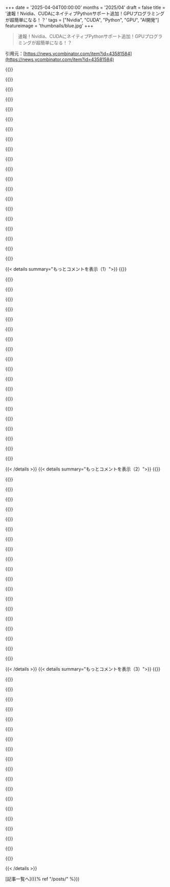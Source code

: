 +++
date = '2025-04-04T00:00:00'
months = '2025/04'
draft = false
title = '速報！Nvidia、CUDAにネイティブPythonサポート追加！GPUプログラミングが超簡単になる！？'
tags = ["Nvidia", "CUDA", "Python", "GPU", "AI開発"]
featureimage = 'thumbnails/blue.jpg'
+++

> 速報！Nvidia、CUDAにネイティブPythonサポート追加！GPUプログラミングが超簡単になる！？

引用元：[https://news.ycombinator.com/item?id=43581584](https://news.ycombinator.com/item?id=43581584)

{{<matomeQuote body="GPUプログラマーじゃないけど、なんかめっちゃ使いやすそうじゃん？試しにGPUとCPUでどれくらい違うか試してみた（https://gist.github.com/victorb/452a55dbcf59b3cbf84efd8c3097...）そしたらこんな結果になったよ（2.6GBもダウンロードしたけど）：CPUだと0.65秒、GPUだと0.15秒！マジでやる価値ありそう。APIもシンプルだし、CUDAプログラミングが楽になりそう。" userName="diggan" createdAt="2025-04-04T15:16:34" color="#785bff">}}

{{<matomeQuote body="CuPyはずっと前からあるし、めっちゃ使えるよ。この記事は、PythonでGPUカーネルを書けるようにするJITツールチェーンの話だよ。CuPyみたいに既存のGEMM実装を呼ぶとか、CUDA C++カーネルをJITコンパイルするとかじゃなくてね。https://docs.cupy.dev/en/stable/user_guide/kernel.html#raw-k..." userName="ashvardanian" createdAt="2025-04-04T16:43:54" color="">}}

{{<matomeQuote body="マジウケる。みんなAIの話ばっかしてるくせに、GPUのことマジで何も知らないんだね。<br>＞この記事はPython JITツールチェーンの話<br>この記事はただのマーケティングだよ（知らんけど）。製品自体はカーネルとかJITとかマジ関係ないから。<br>https://github.com/NVIDIA/cuda-python<br>ただのCUDA runtimeとCUBのCythonバインディングじゃん。CUDAがROCmの真似してるだけ。<br>https://github.com/ROCm/hip-python" userName="almostgotcaught" createdAt="2025-04-04T17:27:14" color="">}}

{{<matomeQuote body="勘違いしてるみたいだけど、既存の製品（もう何年も前からあるやつ）と、GTCで発表された新機能は違うんだよ。新機能は既存の製品ページには書いてないけど、GTCの発表記事には書いてあるよ。" userName="dragonwriter" createdAt="2025-04-04T17:36:04" color="">}}

{{<matomeQuote body="＞勘違いしてるみたいだけど、既存の製品<br>勘違いなんかしてないって。ちゃんと記事読んでるだけだっての。煽りじゃなくてね。<br>＞NVIDIAはCUDA Coreを作った。これはPythonicにCUDA runtimeを再構築したもの<br>だからこの記事はcuda-coreの話でしょ？他の何かってわけじゃない。<br>＞CUDA CoreはPythonの実行フローを持っていて、JITコンパイルをめっちゃ使ってる<br>これはPythonのJITに関するハッタリだよ。cutile kernel driver JITとはマジで関係ないから。" userName="almostgotcaught" createdAt="2025-04-04T18:21:28" color="">}}

{{<matomeQuote body="＞ちゃんと記事読んでるだけだっての<br>そうは思えないけどね。<br>＞この記事はcuda-coreの話<br>cuda.core（まだ実験段階のライブラリ）は記事で言及されてるものの1つだけど、記事の目玉はCuTileモデルだよ。<br>＞CuTileインターフェースはPythonic CUDA向けに開発されていて、後からC++ CUDAにも拡張される<br>この記事にはCuTileの説明はないけど、このツイート見ればどんな感じかわかるよ。https://x.com/blelbach/status/1902113767066103949?t=uihk0M8V..." userName="dragonwriter" createdAt="2025-04-04T19:10:45" color="">}}

{{<matomeQuote body="いや、それはnative pythonのリリースノートじゃないから。CuTileはまだ公開されてないんだって。Twitterのdevsによると、SciPy 2025カンファレンスまで公開されないかも。" userName="squeaky-clean" createdAt="2025-04-04T23:00:53" color="">}}

{{<matomeQuote body="JITっていうのはjust-in-time（実行時）って意味だよ。GTCでNvidiaが話してたのは、Python APIを使って実行時にCUDAカーネルを生成できるソフトウェアスタックのこと。AOT（事前コンパイル）じゃなくてJITコンパイラシステムだよ。" userName="musicale" createdAt="2025-04-05T21:22:47" color="#38d3d3">}}

{{<matomeQuote body="CuTileはNvidia版のTritonみたいなもん。Pythonコードから実行時にカーネルを生成するんだ。CUTLASSにも同じことができるPythonインターフェースがあるよ。" userName="saagarjha" createdAt="2025-04-05T02:17:17" color="#ff33a1">}}

{{<matomeQuote body="この記事のメインはまだリリースされてないCuTileじゃない？<br>あとcuda-coreのJITはPythonのJITとは関係なくて、nvJitLinkをPythonに統合することみたい。cuda_core/examples/jit_lto_fractal.pyに例があるよ。" userName="squeaky-clean" createdAt="2025-04-04T19:20:57" color="">}}

{{<matomeQuote body="パフォーマンスの例とか証拠を探してる人向け。<br>RTX 3090と64コアのAMD Epyc/Threadripperで数年前だけど、CuPyはマジですごかった。ほぼ同じ内容のスライドと数字を使ったセッションがいくつかあるよ。<br>・2023年のサンフランシスコPython meetup：https://youtu.be/L9ELuU3GeNc?si=TOp8lARr7rP4cYaw<br>・2022年のエレバンPyData meetup：https://youtu.be/OxAKSVuW2Yk?si=5s_G0hm7FvFHXx0u<br><br>特にすごい結果は以下。<br>・NumPyからCuPyに切り替えてソートが1000倍速くなった。<br>・New York Taxi RidesのクエリでPandasからCuDFに切り替えてパフォーマンスが50倍向上した。<br>・NumPyからCuPyに切り替えてGEMMが20倍速くなった。<br><br>CuGraphもチェックする価値あり。当時、Intelは今ほど悪くなくてModinを推してたけど、パフォーマンスと実装の質の違いにビックリした。" userName="ashvardanian" createdAt="2025-04-04T17:53:22" color="#45d325">}}

{{<matomeQuote body="記事で強調されてるメインのリリースはcuTileで、PythonコードからカーネルをJITコンパイルすることについてだよ。" userName="ladberg" createdAt="2025-04-04T21:11:57" color="#ff5c5c">}}

{{<matomeQuote body="＞メインリリース<br>cutileはまだリリースされてない。だから記事が説明できる実質的なものはcuda-coreしかない。これは最近エコシステムに追加されたもの。<br>マジで理解が曖昧なNV GPUにちょっと関係があるってだけで、適当なブログをここまで褒めちぎるなんて信じられない。" userName="almostgotcaught" createdAt="2025-04-04T21:30:46" color="">}}

{{<matomeQuote body="ベンチマークが見たい。これってCuPyより速いの？" userName="yieldcrv" createdAt="2025-04-04T17:50:47" color="">}}

{{<matomeQuote body="GPUアクセラレーションで4倍速って低くない？NumPyはすでにAVX2とかSIMD使ってる？<br>例えば、torchをCPUとGPUで使うと100倍くらい速度差が出るよ。" userName="moffkalast" createdAt="2025-04-04T16:52:41" color="#ff5733">}}

{{<matomeQuote body="マイクロベンチマークだよ（そうじゃないかもしれないけど）。話半分に聞いとけ。もっと大きくて複雑なタスクならもっと差が出ると思う。" userName="diggan" createdAt="2025-04-04T16:59:57" color="">}}

{{<matomeQuote body="メモリ転送時間を含めたらどうなるか気になる。例えば…<br>matricies = [np．random(…) for _ in range]<br>time_start = time．time()<br>cp_matricies = [cp．array(m) for m in matrices]<br>add_(cp_matricies)<br>sync<br>time_end = time．time()" userName="wiredfool" createdAt="2025-04-04T15:54:20" color="">}}

{{<matomeQuote body="別にあなたとかあなたの疑似コードを批判するつもりはないんだけど、こういうのよく見るから言っておきたい。<br>注意喚起：タイミングを計測しようとするコードでCUDAイベントAPIを使ってないなら根本的に間違ってて嘘をついてる。ノイズを計測しないようにするには他のタイミングソースの使用を禁止するのが一番簡単。タイミング計測のためだけに不要なsyncを追加するのは絶対にダメ。<br>https://docs．nvidia．com/cuda/cuda-runtime-api/group__CUDART_…" userName="nickysielicki" createdAt="2025-04-04T18:22:41" color="#ff33a1">}}

{{<matomeQuote body="もしCPUコードがメインで、GPUに処理をオフロードしたいサブルーチンがいくつかある場合、普通のPythonのtime関数で計測するのは何か問題あるかな？CUDAのエコシステムがどこで時間を食ってるか気にしないなら（GEMMをするブラックボックスだと思ってる）、普通のコードが再び動き出すまでの時間を測れば良くない？" userName="bee_rider" createdAt="2025-04-04T18:51:13" color="">}}

{{<matomeQuote body="時間を計るくらい気にするなら、正しく計るべきじゃね？" userName="nickysielicki" createdAt="2025-04-04T19:01:52" color="">}}

{{< details summary="もっとコメントを表示（1）">}}
{{<matomeQuote body="ブラックボックスなアクセラレータとしてCUDAを使う場合の正しい計測方法を説明したつもりなんだけど。" userName="bee_rider" createdAt="2025-04-04T19:14:06" color="">}}

{{<matomeQuote body="好きなようにメトリクスを作ればいいじゃん！<br>でもCUDAは単なるブラックボックスの数学アクセラレータじゃないよ。そう扱うのは勝手だけど、そうじゃない。ドライバーやコンテキスト、ライフサイクルを持つエコシステム全体なんだ。すべてが同期してるとか、関係ないコストを含んでも気にしないなら、time.time()でも良いけど、それならもっと大きな問題があるかもね。" userName="nickysielicki" createdAt="2025-04-04T19:20:42" color="#785bff">}}

{{<matomeQuote body="「もっと大きな問題がある」って言うのは簡単だよね。いつでももっと大きな問題はあるし。<br>でも、Fortranの数値計算コードは50年分くらいあるし、RCIを使ってるものも多い…もし既存のライブラリでCUDAを試したいなら、RCIに戻る前にベクトルを取り戻す必要があると思う。" userName="bee_rider" createdAt="2025-04-05T00:58:15" color="">}}

{{<matomeQuote body="今週読んだ中で一番賢明なことの一つだ。<br>GraphQLサーバーのベンチマークツールを作ったんだけど、Coordinated Omissionの問題やHDR Histogramsのようなフォーマットについて学んだよ。<br>ベンチマークは正しく行うのが難しいだけでなく、次のような免責事項をつけるべきだと思ったよ。「これらはXマシンで、Y時間に、Zリソースで得られた結果です」" userName="gavinray" createdAt="2025-04-04T19:53:13" color="#ff33a1">}}

{{<matomeQuote body="CUDAは使ったことないけど、graphics APIsのタイムスタンプクエリと同じようなものだと思うけど、どう？" userName="jms55" createdAt="2025-04-05T04:38:17" color="">}}

{{<matomeQuote body="状況によっては使えるけどね。でもevent APIsの方がベターだよ。" userName="saagarjha" createdAt="2025-04-05T02:19:55" color="">}}

{{<matomeQuote body="たぶんそうだよ。元のコードはこんな感じだよ：<br>＞print（”Adding matrices using GPU…”）<br>＞start_time = time.time()<br>＞gpu_result = add_matrices(gpu_matrices)<br>＞cp.cuda.get_current_stream().synchronize()  # Not 100% sure what this does<br>＞elapsed_time = time.time() - start_time<br><br>聞きたいんだけど、CUDAのプロって、Pythonの人が知っておくべきことを教えてくれないかな？" userName="hnuser123456" createdAt="2025-04-04T16:02:21" color="#ff5733">}}

{{<matomeQuote body="CUDAのメソッド呼ぶと非同期で実行されるんだって。関数はGPUでの実行をキューに入れて、すぐに戻ってくる感じ。<br>だから、処理が終わるのを待つ必要があるなら、`synchronize`が必要。<br>`get_current_stream`は、キューがCUDAではストリームって呼ばれてるから。<br>複数の処理を同時に実行したいなら、複数のストリームを使うといいよ。<br>ベンチマークとか、別々のストリームで実行した処理の結果を組み合わせたいときとかに使うね。<br>pytorch使ってるなら、GPUで処理するときバックグラウンドで実行されるから、ベンチマークするならsync API使うといいよ。" userName="apbytes" createdAt="2025-04-04T16:39:44" color="#38d3d3">}}

{{<matomeQuote body="PythonでGPU使うときasyncio使わないのって変だなってずっと思ってたんだよねー。Python-on-GPUがasyncioより前からあったからかなって思ってたけど。<br>新しいライブラリでそこらへん改善されるかなって期待してたけど、そうでもないみたい。<br>他の言語ってGPUの非同期性を言語レベルのasyncで扱ってて、synchronizeみたいなの避けてたりするのかな？" userName="claytonjy" createdAt="2025-04-04T17:37:36" color="">}}

{{<matomeQuote body="GPUの場合はCoroutineベースのasyncとは使い方が全然違うからだよ。<br>GPUでは、できるだけ多くの非同期処理をキューに入れて、最後にsynchronizeするんだ。<br>＞b ＝ foo(a)<br>＞c ＝ bar(b)<br>＞d ＝ baz(c)<br>＞synchronize()<br>Coroutineだと、<br>＞b ＝ await foo(a)<br>＞c ＝ await bar(b)<br>＞d ＝ await baz(c)<br>みたいに、毎回synchronizeしちゃうから効率悪い。" userName="ImprobableTruth" createdAt="2025-04-04T18:24:02" color="#ff33a1">}}

{{<matomeQuote body="GPUに限らず、基本的には最初のやり方(非同期処理をまとめてキューに入れる)がいいと思うよ！" userName="hackernudes" createdAt="2025-04-04T20:14:26" color="">}}

{{<matomeQuote body="非同期ストリームを扱ってるか、単一の非同期の結果を次の関数の入力として扱ってるかで変わってくるよね。もしaがリソースbにアクセスするために必要なアクセストークンなら、aとbに同時にアクセスできないから、処理を直列化する必要がある。" userName="halter73" createdAt="2025-04-04T21:08:32" color="#45d325">}}

{{<matomeQuote body="複数のCoroutine/タスクを作って、それをgatherすればいいじゃん。CUDAをネットワーク呼び出しに置き換えても、全く同じ問題だよ。asyncioとは関係ない。" userName="alanfranz" createdAt="2025-04-05T01:33:38" color="#ff5733">}}

{{<matomeQuote body="いや、それは違うシナリオだよ。僕が言ってるのは、リクエスト間に依存関係がある場合。gatherを使うと、ネットワークリクエストは並列に実行される。依存関係がある場合は、後のリクエストが前のリクエストの値に依存するから、本質的に順番に実行される必要がある。<br>CUDAのトリックは、値の代わりにバッファを入力/出力として宣言し、CUDAのストリーム機構によって自動的に順序が強制されること。それをCoroutine機構と組み合わせても、意味がない。" userName="ImprobableTruth" createdAt="2025-04-05T01:56:18" color="#45d325">}}

{{<matomeQuote body="ライブラリの実装によると思うけど、PythonからのGPU呼び出しは、実際にはC＋＋で処理されてるんじゃないかな。で、ライブラリ内部でsynchronizeが使われてたりするのかも。" userName="apbytes" createdAt="2025-04-04T17:46:16" color="">}}

{{<matomeQuote body="どうもありがとう！" userName="hnuser123456" createdAt="2025-04-04T17:09:41" color="">}}

{{<matomeQuote body="ありがとうございます。コード例がないか記事を何度も見返しちゃいました。" userName="rahimnathwani" createdAt="2025-04-04T15:42:31" color="">}}

{{<matomeQuote body="マジ助かるー。Pytorchがここまで勢いつけた後にCUDAのPythonサポートとかマジありえん。<br>これでプラットフォームに依存しない、ある程度標準化された並列計算環境が手に入るじゃん。NVIDIAの独自仕様に縛られなくて済むー。<br>PytorchのNVIDIAバックエンド部分がPythonで直接実装できるのはマジでかいけど、エンドユーザーとか開発者にはあんま関係ないかもね。<br>でも、この新しいプラットフォームでGPUを使ったPython計算がゲームとか他の分野にも広がるかも。RustのゲームがPython経由でGPU上で爆速で動くとか想像してみ？" userName="aixpert" createdAt="2025-04-04T15:27:00" color="#ff5c5c">}}

{{<matomeQuote body="これでGPUで数値計算するのめっちゃ楽になるじゃん。マジありがたい。<br>Pytorchみたいに抽象化されてる方がいいって意見もわかるけど、個人的には時間があれば触ってみたい。<br>色々できること増えそう。" userName="disgruntledphd2" createdAt="2025-04-04T15:56:56" color="">}}

{{<matomeQuote body="CuTileはOpenAIのTritonの後継って感じだよね。Tile/blockレベルのプリミティブとかTileIRだけじゃなくて、CuPyでちゃんとしたSIMTプログラミングモデルが使えるのもマジですごい。<br>GTCであんま注目されてないけど。<br>Grace CPUに関する発表がほとんどなかったのは気になる。NvidiaのCPUとGPUでシームレスに動く抽象化はまだ先かな。<br>並列アルゴリズムを毎日書いてる身としては、NSightとかCUDA-GDBでのデバッグはGDBと違うし、CPUでアルゴリズム設計してからGPUに移植する方が楽なんだよね。<br>ModularはLLMに夢中になってない数少ないチームの一つで、複数プラットフォームをカバーする抽象化とか言語を開発してる。Mojoに期待したい。CPU-GPU間のギャップを埋めてくれるかも！" userName="ashvardanian" createdAt="2025-04-04T18:04:53" color="#ff5c5c">}}


{{< /details >}}
{{< details summary="もっとコメントを表示（2）">}}
{{<matomeQuote body="＞And not only are we getting tile/block-level primitives and TileIR<br>＞タイル/ブロックレベルのプリミティブとTileIRが手に入るだけじゃないってマジ？<br>グラフィックスプログラミングしてる身としては、AI向けのGPU APIにばかり投資されて、レンダリング向けのGPU APIにはほとんど投資されないのがマジ不満。<br>ブロックレベルのプリミティブはグラフィックスにマジで役立つ！PyTorchみたいなCPUからプログラムできるJITカーネルもグラフィックスにマジで役立つ！<br>…でも金にならないから誰もやらないんだよね。<br>しかも、AI向けのGPU APIとレンダリング向けのGPU APIが別物扱いなのも意味不明。" userName="jms55" createdAt="2025-04-05T04:41:39" color="#785bff">}}

{{<matomeQuote body="統合するのは無理があると思う。CPUとGPUって性能特性が全然違うし、設計思想も違うじゃん。そこそこ良いインターフェースでそこそこ良い感じに動く共通基盤を作ることはできるけど（PyTorchがそうだと思う）、CPUで無駄に性能が出ないアルゴリズムを書くのはナンセンス。だって、CPUはGPUみたいにコンテキスト間の同期が超遅いわけじゃないし。" userName="saagarjha" createdAt="2025-04-05T02:23:56" color="">}}

{{<matomeQuote body="マジでかい。AMD + ROCmをNVIDIAの代替として考えてた人も、もう考えなくなるんじゃない？<br>GPUでコード書くためにC++をガッツリ勉強したくない（できない）人からすると、PythonからGPUに直接アクセスできるのはマジありがたい。<br>効率化の影響はPyTorchみたいなPythonライブラリだけじゃなくて、NVIDIA GPUで動くもの全部に影響する。<br>OpenAIとかGoogleがGPU動かすために原子力発電所をどれだけ必要とするかみたいな話を聞くから、効率が上がるのはマジ嬉しい。" userName="gymbeaux" createdAt="2025-04-04T15:47:05" color="#ff5c5c">}}

{{<matomeQuote body="AMDとAppleがKhronosと一緒にOpenCLっていう競合製品を作ったって言えるかもね。でも業界全体でサポートしなかったから、結局主要な関係者はみんなOpenCLを見捨てちゃった。<br>その10年間、Nvidiaはソフトウェアを改善したり、GPUアーキテクチャをAI向けに最適化したりしてた。AppleとAMDはラスタライズ性能を最適化しようとしてた。<br>Nvidiaは独自のアーキテクチャとSDK、業界の支持、市場のニーズを持ってる。AMDが同じレベルになるには、優先順位を見直して、アーキテクチャを刷新する必要がある。" userName="bigyabai" createdAt="2025-04-04T17:32:47" color="#45d325">}}

{{<matomeQuote body="AppleがKhronosにマジ切れしたせいかもね。AMDとIntelはCUDAみたいなIDE統合、グラフィカルデバッガ、ライブラリのエコシステムを提供しなかった。<br>KhronosはC++とかFortranとか、GPUで使いたい言語をサポートする必要性を感じてなかった。<br>KhronosがC++サポートとSPIRを追加したけど、IntelとAMDは対応できなくて、OpenCL 3.0はOpenCL 1.0のリブランドになった。<br>SYCLもIntelしか気にしてないみたいで、DPC++っていう拡張機能も追加してる。Codeplayを買収して初めてSYCLツールを提供した。<br>AMDと違って、Intelはみんながソフトウェアスタックを使えるようにしないと誰も使ってくれないってことを理解してる。" userName="pjmlp" createdAt="2025-04-04T18:09:50" color="#785bff">}}

{{<matomeQuote body="Appleは標準規格を捨てたのに、代替品を何も作らなかったんだよね。独自の代替案も競争力のある位置にできなくて、TSMCのチップ（めっちゃ高い）をトレーニングに使えないとかマジ？<br>https://www.eteknix.com/apple-set-to-invest-1-billion-in-nvi...<br>業界がCUDAに抵抗しなかったとは言えないよね。関係者がメキシカンスタンドオフみたいになって、Nvidiaは鼻歌まじりでウハウハ。OpenCLがVulkanみたいに扱われてたら、今とは全然違う市場になってたかもね。" userName="bigyabai" createdAt="2025-04-04T18:45:54" color="">}}

{{<matomeQuote body="いやいや、Metal Computeがあるじゃん。Apple製品使ってる人はみんな使ってるし。<br>Vulkan？<br>GNU/LinuxとAndroidだけじゃん。Googleが推してるからって、ほとんどの人はOpenGL ES使ってるし。誰も気にしないし、OpenGLみたいにぐちゃぐちゃになってるから、Vulkanised 2025で整理方法を話し合うとか。<br>NVidiaとAMDはMicrosoftとDirectXを最初に設計して、Vulkanは後回し。" userName="pjmlp" createdAt="2025-04-04T18:52:53" color="">}}

{{<matomeQuote body="＞NVidiaとAMDはMicrosoftとDirectXを最初に設計して、Vulkanは後回し。”<br>マジ？例えば、NVIDIAは新しいレイトレーシングとニューラルネット技術のために、Vulkan拡張機能をリリースしたじゃん(VK_NV_cluster_acceleration_structure, VK_NV_partitioned_tlas, VK_NV_cooperative_vector)。DirectX12用のNVAPI拡張機能もあるし。DirectX12はNVAPIが必要で、DXCのプレリリース版に頼らないといけないから、Vulkanより技術的には劣るけどね。<br>APIは表面的にも、ドライバーの実装もほぼ同じ。NVIDIAはVulkan/DirectX12のラッパーであるnvrhiプロジェクトを持ってるから、1つのAPIで複数のプラットフォームで実行できる。" userName="jms55" createdAt="2025-04-05T04:52:20" color="#ff5c5c">}}

{{<matomeQuote body="例外じゃん。DirectXニューラルシェーダーとRTXキットのVulkan拡張機能はどこ？<br>DirectX 8シェーダーモデルの導入以降、NVidiaとの協力でCgがHLSLの基礎になった例もあるし。<br>独自のAPIはKhronos APIみたいに拡張機能がスパゲッティにならないから。KhronosはGoogleとSamsungがVulkanを採用したのがラッキーだっただけ。ValveのSteam Deckとか、IoTディスプレイとか。<br>他の場所では、主要な3D APIをすべてサポートするミドルウェアエンジンがあるし、WebGPUもVulkanのせいでブラウザの外でミドルウェアになってる。" userName="pjmlp" createdAt="2025-04-05T06:14:48" color="">}}

{{<matomeQuote body="＞例外じゃん。DirectXニューラルシェーダーとRTXキットのVulkan拡張機能はどこ？”<br>DirectXの”ニューラルシェーダー”は、さっき言ったVK_NV_cooperative_vector拡張機能じゃん。カスタムのプレリリース版DXCが必要ないから、Vulkanの方が使いやすいし。RTXキットも同じ。例えば、https://github.com/NVIDIA-RTX/RTXGI はVKとDX12の両方をサポートしてる。" userName="jms55" createdAt="2025-04-05T07:02:31" color="">}}

{{<matomeQuote body="＞Metal Computeがあるじゃん。Apple製品使ってる人はみんな使ってるし。”<br>競争が激しいサブマーケットみたいじゃん。Metal ComputeとApple Accelerate FrameworkとMLXが同じ場所にあるって！Appleは文字通りの意味で頑張ってるね。<br>＞It is only relevant on GNU/Linux and Android<br>あれ… 悲しみの第一段階ってなんだっけ？忘れちゃった。" userName="bigyabai" createdAt="2025-04-04T18:55:55" color="">}}

{{<matomeQuote body="OpenAIのTritonコンパイラに貢献してるよ。実行モデルが似てる。" userName="saagarjha" createdAt="2025-04-05T02:25:02" color="">}}

{{<matomeQuote body="＞But to have a direct pipeline to the GPU via Python<br>GPU API (CUDA, OpenCL, OpenGL, Vulkanとか)をスクリプト言語で使ったことある？<br>Nvidiaがエコシステムを作ったのはすごいけど、C++やFortranには勝てないし、普通のPythonコードをそのままGPUで実行できないよ。CUDAはやっぱりCUDAだよ。<br>CUDAバインディングは15年以上前からあるし。ほとんどの人はTorchとか高レベルのものを使うと思う。<br>NvidiaのPythonに関する広告と説明書もあるし。<br>https://developer.nvidia.com/cuda-python<br>https://developer.nvidia.com/how-to-cuda-python<br>現実はつまらないし、この記事はクリックベイト。" userName="dismalaf" createdAt="2025-04-04T16:48:36" color="#38d3d3">}}

{{<matomeQuote body="＞It's cool that Nvidia made a bit of an ecosystem around it but it won't replace C++ or Fortran and you can't simply drop in ”normal” Python code and have it run on the GPU.”<br>厳密には普通のPythonコードじゃないけど、GPUカーネルを内部DSLで書けるPythonライブラリがあるよ。NumbaとかTaichiとか。<br>NvidiaはCUDA Pythonで同じことをやろうとしてるみたい。CUDAコードの新しいパラダイム（CuTile）をC++より先にPythonで導入するかも。Taichiみたいなものより先に行こうとしてるのかもね。<br>＞Also, here's Nvidia's own advertisement for Python on their GPUs<br>これはGTCで発表された新しいネイティブ機能の話じゃないよ。既存のCUDA PythonはC++で書かれたカーネルをインライン文字列で使う。" userName="dragonwriter" createdAt="2025-04-04T17:19:57" color="#ff5c5c">}}

{{<matomeQuote body="OpenCLとかOpenGLって、Cコンパイラに入力するスクリプト言語みたいなもんだよね。CUDAの強みは、Vulkanみたいな面倒な準備なしに、意味のある型とコンパイルエラーがあったこと。でもこれって、ちょっと違うカッコの書き方が好きな人向けの、GPU上のpython-for-CUDA-Cの完全な代替品って感じ。" userName="freeone3000" createdAt="2025-04-04T17:08:27" color="">}}

{{<matomeQuote body="＞But this is 100% a python-for-CUDA-C replacement on the GPU”って言ってるけど、うーん。Nvidia製のPythonの数学ライブラリ、eDSL、キュレーションされたライブラリの集まりって感じかな。NumpyとかTritonとかと大差ないと思うんだよね。Nvidia製でツールにバンドルされてるって点を除けば。" userName="dismalaf" createdAt="2025-04-04T17:21:42" color="">}}

{{<matomeQuote body="パフォーマンスへの影響が一番気になるんだよね。ハードウェアとの間に余計なものが少ないほど、理論的にはパフォーマンスは向上するはず。NVIDIA GPUデータセンターに電力を供給するために原発を建てようとしてる企業があるくらいだから、できる限りコードを最適化する必要があると思う。" userName="gymbeaux" createdAt="2025-04-06T16:09:13" color="#ff5c5c">}}

{{<matomeQuote body="そうそう、シェーディング言語はもっと生産性が高くて、変な落とし穴もない方がいいよね。だって、コンピューティングデバイスのためにゼロから設計されたんだから。CUDAの多言語性は、OpenCLの時代遅れな「C99方言しか認めない」っていう姿勢に対する強みだったんだよね。" userName="pjmlp" createdAt="2025-04-04T18:12:59" color="">}}

{{<matomeQuote body="NVIDIAのカードはどこにでもあるよ。AMDとの最大の違いは、うちのポンコツノートPCのGeForceカードでもCUDAが使えるってこと。CUDAプログラミングを学んだり始めたりするのに、RTXなんて必要ないんだよね。" userName="pjmlp" createdAt="2025-04-04T16:21:37" color="#ff5733">}}

{{<matomeQuote body="確かに。CUDA 12.xでサポートされてる一番古いアーキテクチャはMaxwellだったはず。Maxwell（GTX 980とか）は2013年頃に出たんだっけ。ROCmが3つくらいしかコンシューマー向けのAMD GPUをサポートしてないことを考えると、10年以上のサポートは悪くないよね。だから、君のポンコツノートPCのGTX 750TiはCUDAには使えないかも。でも、君のポンコツ1050Ti Max-Qなら大丈夫！" userName="gymbeaux" createdAt="2025-04-06T16:06:01" color="#38d3d3">}}


{{< /details >}}
{{< details summary="もっとコメントを表示（3）">}}
{{<matomeQuote body="これってJAX[1]と比べてどうなんだろう？JAXを使うと、NvidiaのGPUだけでなく、他のブランドのGPUでもPythonコードを実行できるんだよね（サポートは色々だけど）。NumPy関数のドロップインリプレースメントもあるし。これはNvidiaしかサポートしてないけど、JAXにはできないことができるのかな？使いやすい？固定サイズの配列に縛られない？一つのブランドのGPUに縛られる価値はある？<br>[1]https://github.com/jax-ml/jax" userName="crazygringo" createdAt="2025-04-04T20:28:20" color="">}}

{{<matomeQuote body="まあ、JAX/CUDAにまだ実装されてない処理を実装する低レベルのCUDAカーネルを書いて、既存のプロジェクトに統合するってことだよね。Numba[1]が一番近いと思う。（というか、今見てみたら、Nvidiaのこの取り組みって、実はNumbaがベースになってるみたいだね。）<br>[1]: https://numba.readthedocs.io/en/stable/cuda/overview.html" userName="odo1242" createdAt="2025-04-04T22:04:17" color="#785bff">}}

{{<matomeQuote body="次はRustのサポートかな？今はカーネルとの間で、データ構造をバイト配列として手動でシリアライズ/デシリアライズしてるんだよね。CUDAがC++で提供してるような、真に共有されたデータ構造が欲しい！" userName="the__alchemist" createdAt="2025-04-04T15:36:42" color="">}}

{{<matomeQuote body="CUDAが輝く分野、例えば数値計算とか線形代数とかで、Rustってまだあんまり使われてないよね？C++とかFortranで十分じゃね？メモリ管理もそんな複雑じゃないし。" userName="KeplerBoy" createdAt="2025-04-04T16:36:51" color="">}}

{{<matomeQuote body="数値計算のコードってめっちゃ長生きだからね（だからFORTRANが現役なんだし）。" userName="IshKebab" createdAt="2025-04-04T18:55:52" color="#ff5733">}}

{{<matomeQuote body="それだけじゃないよ。Fortranは数値計算コード書くのにマジ優秀。最近のFortranは使いやすいし、簡単に自動並列化できる方法も色々あるし、新しいFortranコードも普通に作られてるよ。CERNで働いてる友達が言ってた。" userName="nine_k" createdAt="2025-04-04T23:53:19" color="#ff33a1">}}

{{<matomeQuote body="新しいところだと、slangの方が採用される可能性あるかもね。" userName="pjmlp" createdAt="2025-04-04T18:14:05" color="">}}

{{<matomeQuote body="たぶんこれのことじゃないかな？https://shader-slang.org/<br>一見した感じ、GPGPUよりグラフィック向けっぽいけど。<br>編集：このプロジェクトの一部は汎用目的っぽくて、PyTorchと連携してるみたい。<br>https://slangpy.shader-slang.org/en/latest/" userName="_0ffh" createdAt="2025-04-04T22:40:08" color="#ff33a1">}}

{{<matomeQuote body="そうそれ。shader languageは全部computeもサポートしてるよ。グラフィックだけじゃなくてね。" userName="pjmlp" createdAt="2025-04-05T06:25:23" color="">}}

{{<matomeQuote body="ありがとう。でも単なる可能性じゃなくて、用途によって設計が変わるってことを言いたかったんだ。" userName="_0ffh" createdAt="2025-04-05T08:57:25" color="">}}

{{<matomeQuote body="Rust-CUDAプロジェクトが最近再始動したんだ[0]。ちょっと調べてみてるんだけど、夏は暇だから貢献したいな。[0] https://github.com/rust-gpu/rust-cuda" userName="chasely" createdAt="2025-04-04T16:01:43" color="">}}

{{<matomeQuote body="まだ動かないけどね！何年も前から。最近のGH issueで再起動の要望に関して、私は聞いたよ。“いくつかの異なるマシン（OS、GPU、CUDAバージョンなど）で試して、エラーなしに最新のRustCとCUDAバージョンで動作するようにしてください。“返事は“それはかなりの作業になるでしょう。“だった。一方、Cudarcは動作する…" userName="the__alchemist" createdAt="2025-04-04T16:11:46" color="#ff5733">}}

{{<matomeQuote body="メンテナーだけど、壊れてないしちゃんと動くよ。詳しくは[https://rust-gpu.github.io/blog/2025/03/18/rust-cuda-update](https://rust-gpu.github.io/blog/2025/03/18/rust-cuda-update)を見てね。" userName="LegNeato" createdAt="2025-04-05T12:28:34" color="#ff5c5c">}}

{{<matomeQuote body="ありがとう！試してみてまた報告するね。<br>編集：まだ最新リリースが2022年のものとして表示されてる。これはもう試してて、動かないって確認済み。" userName="the__alchemist" createdAt="2025-04-05T13:40:51" color="">}}

{{<matomeQuote body="そりゃ全部動かすには時間かかるよね。ポジティブな点としては、最近Modal[0]からスポンサーシップを得て、CI/CD用のGPUを提供してもらえるようになったから、ハードウェアの対応範囲を拡大できるはず。" userName="chasely" createdAt="2025-04-04T16:54:13" color="">}}

{{<matomeQuote body="Burn frameworkってどう思う？（マジな質問、マジで何もわかってないんだ）" userName="Micoloth" createdAt="2025-04-04T15:46:24" color="">}}

{{<matomeQuote body="Burnで自分のミニGPTを学習させたけど、結構気に入ったよ。ジェネリクスが少ないRustのスタイルが好きなんだけど、あのプロジェクトの目標を考えると避けられないのかも。このcrateは勢いがあって、新機能、リリース、GHやDiscordでの活発なコミュニティもあるし、どんどん良くなっていくと思う。" userName="airstrike" createdAt="2025-04-04T15:51:40" color="#38d3d3">}}

{{<matomeQuote body="聞いたことないな。調べてみた。関係ないんじゃない？<br>Cudarcを使ってる。" userName="the__alchemist" createdAt="2025-04-04T15:53:02" color="">}}

{{<matomeQuote body="Rustの所有権セマンティクスがGPUプログラミングに全然合わないってことを置いといても、ML研究者は絶対にRustを学ばないから、これは絶対にありえない…" userName="taminka" createdAt="2025-04-04T16:12:56" color="">}}

{{<matomeQuote body="原則的には同意するけど、CUDAはAIだけじゃないってことをみんな忘れすぎ。" userName="pjmlp" createdAt="2025-04-04T16:19:57" color="">}}


{{< /details >}}


[記事一覧へ]({{% ref "/posts/" %}})
